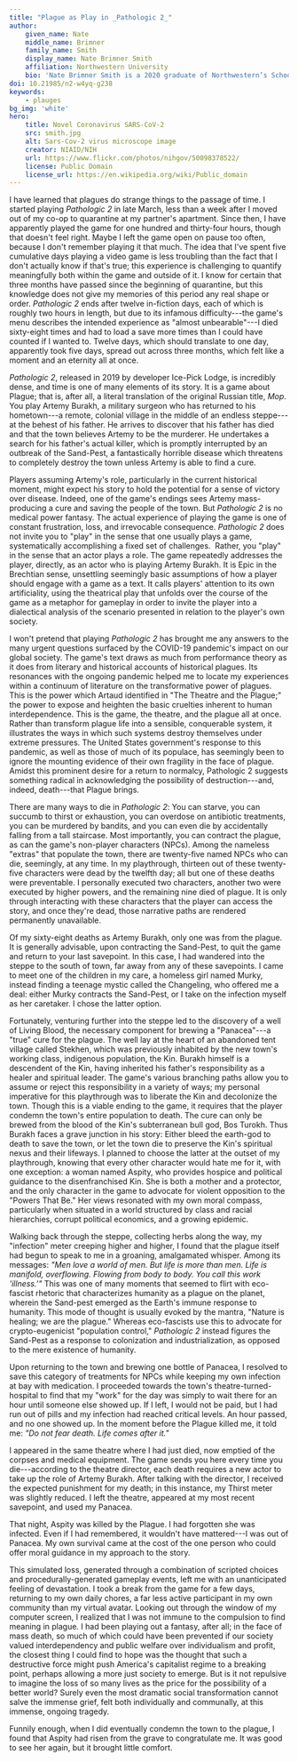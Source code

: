 ```yaml
---
title: "Plague as Play in _Pathologic 2_"
author:
    given_name: Nate
    middle_name: Brimner
    family_name: Smith
    display_name: Nate Brimner Smith
    affiliation: Northwestern University
    bio: 'Nate Brimner Smith is a 2020 graduate of Northwestern’s School of Communication, having completed a BA in Radio/TV/Film. Their multimedia stage adaptation of Ingmar Bergman’s Persona was produced in association with NU’s Dept. of Performance Studies in 2018. They have also edited several student films. '
doi: 10.21985/n2-w4yq-g238
keywords:
    - plauges
bg_img: 'white'
hero:
    title: Novel Coronavirus SARS-CoV-2
    src: smith.jpg
    alt: Sars-Cov-2 virus microscope image  
    creator: NIAID/NIH
    url: https://www.flickr.com/photos/nihgov/50098378522/
    license: Public Domain
    license_url: https://en.wikipedia.org/wiki/Public_domain
---
```


I have learned that plagues do strange things to the passage of time. I started playing *Pathologic 2* in late March, less than a week after I moved out of my co-op to quarantine at my partner's apartment. Since then, I have apparently played the game for one hundred and thirty-four hours, though that doesn't feel right. Maybe I left the game open on pause too often, because I don't remember playing it that much. The idea that I've spent five cumulative days playing a video game is less troubling than the fact that I don't actually know if that's true; this experience is challenging to quantify meaningfully both within the game and outside of it. I know for certain that three months have passed since the beginning of quarantine, but this knowledge does not give my memories of this period any real shape or order. *Pathologic 2* ends after twelve in-fiction days, each of which is roughly two hours in length, but due to its infamous difficulty---the game's menu describes the intended experience as "almost unbearable"---I died sixty-eight times and had to load a save more times than I could have counted if I wanted to. Twelve days, which should translate to one day, apparently took five days, spread out across three months, which felt like a moment and an eternity all at once.

*Pathologic 2*, released in 2019 by developer Ice-Pick Lodge, is incredibly dense, and time is one of many elements of its story. It is a game about Plague; that is, after all, a literal translation of the original Russian title, *Мор*. You play Artemy Burakh, a military surgeon who has returned to his hometown---a remote, colonial village in the middle of an endless steppe---at the behest of his father. He arrives to discover that his father has died and that the town believes Artemy to be the murderer. He undertakes a search for his father's actual killer, which is promptly interrupted by an outbreak of the Sand-Pest, a fantastically horrible disease which threatens to completely destroy the town unless Artemy is able to find a cure.

Players assuming Artemy's role, particularly in the current historical moment, might expect his story to hold the potential for a sense of victory over disease. Indeed, one of the game's endings sees Artemy mass-producing a cure and saving the people of the town. But *Pathologic 2* is no medical power fantasy. The actual experience of playing the game is one of constant frustration, loss, and irrevocable consequence. *Pathologic 2* does not invite you to "play" in the sense that one usually plays a game, systematically accomplishing a fixed set of challenges.  Rather, you "play" in the sense that an actor plays a role. The game repeatedly addresses the player, directly, as an actor who is playing Artemy Burakh. It is Epic in the Brechtian sense, unsettling seemingly basic assumptions of how a player should engage with a game as a text. It calls players' attention to its own artificiality, using the theatrical play that unfolds over the course of the game as a metaphor for gameplay in order to invite the player into a dialectical analysis of the scenario presented in relation to the player's own society.

I won't pretend that playing *Pathologic 2* has brought me any answers to the many urgent questions surfaced by the COVID-19 pandemic's impact on our global society. The game's text draws as much from performance theory as it does from literary and historical accounts of historical plagues. Its resonances with the ongoing pandemic helped me to locate my experiences within a continuum of literature on the transformative power of plagues. This is the power which Artaud identified in "The Theatre and the Plague;" the power to expose and heighten the basic cruelties inherent to human interdependence. This is the game, the theatre, and the plague all at once. Rather than transform plague life into a sensible, conquerable system, it illustrates the ways in which such systems destroy themselves under extreme pressures. The United States government's response to this pandemic, as well as those of much of its populace, has seemingly been to ignore the mounting evidence of their own fragility in the face of plague. Amidst this prominent desire for a return to normalcy, Pathologic 2 suggests something radical in acknowledging the possibility of destruction---and, indeed, death---that Plague brings.

There are many ways to die in *Pathologic 2*: You can starve, you can succumb to thirst or exhaustion, you can overdose on antibiotic treatments, you can be murdered by bandits, and you can even die by accidentally falling from a tall staircase. Most importantly, you can contract the plague, as can the game's non-player characters (NPCs). Among the nameless "extras" that populate the town, there are twenty-five named NPCs who can die, seemingly, at any time. In my playthrough, thirteen out of these twenty-five characters were dead by the twelfth day; all but one of these deaths were preventable. I personally executed two characters, another two were executed by higher powers, and the remaining nine died of plague. It is only through interacting with these characters that the player can access the story, and once they're dead, those narrative paths are rendered permanently unavailable. 

Of my sixty-eight deaths as Artemy Burakh, only one was from the plague. It is generally advisable, upon contracting the Sand-Pest, to quit the game and return to your last savepoint. In this case, I had wandered into the steppe to the south of town, far away from any of these savepoints. I came to meet one of the children in my care, a homeless girl named Murky, instead finding a teenage mystic called the Changeling, who offered me a deal: either Murky contracts the Sand-Pest, or I take on the infection myself as her caretaker. I chose the latter option. 

Fortunately, venturing further into the steppe led to the discovery of a well of Living Blood, the necessary component for brewing a "Panacea"---a "true" cure for the plague. The well lay at the heart of an abandoned tent village called Stekhen, which was previously inhabited by the new town's working class, indigenous population, the Kin. Burakh himself is a descendent of the Kin, having inherited his father's responsibility as a healer and spiritual leader. The game's various branching paths allow you to assume or reject this responsibility in a variety of ways; my personal imperative for this playthrough was to liberate the Kin and decolonize the town. Though this is a viable ending to the game, it requires that the player condemn the town's entire population to death. The cure can only be brewed from the blood of the Kin's subterranean bull god, Bos Turokh. Thus Burakh faces a grave junction in his story: Either bleed the earth-god to death to save the town, or let the town die to preserve the Kin's spiritual nexus and their lifeways. I planned to choose the latter at the outset of my playthrough, knowing that every other character would hate me for it, with one exception: a woman named Aspity, who provides hospice and political guidance to the disenfranchised Kin. She is both a mother and a protector, and the only character in the game to advocate for violent opposition to the "Powers That Be." Her views resonated with my own moral compass, particularly when situated in a world structured by class and racial hierarchies, corrupt political economics, and a growing epidemic.

Walking back through the steppe, collecting herbs along the way, my "infection" meter creeping higher and higher, I found that the plague itself had begun to speak to me in a groaning, amalgamated whisper. Among its messages: *"Men love a world of men. But life is more than men. Life is manifold, overflowing. Flowing from body to body. You call this work 'illness.'"* This was one of many moments that seemed to flirt with eco-fascist rhetoric that characterizes humanity as a plague on the planet, wherein the Sand-pest emerged as the Earth's immune response to humanity. This mode of thought is usually evoked by the mantra, "Nature is healing; we are the plague." Whereas eco-fascists use this to advocate for crypto-eugenicist "population control," *Pathologic 2* instead figures the Sand-Pest as a response to colonization and industrialization, as opposed to the mere existence of humanity.

Upon returning to the town and brewing one bottle of Panacea, I resolved to save this category of treatments for NPCs while keeping my own infection at bay with medication. I proceeded towards the town's theatre-turned-hospital to find that my "work" for the day was simply to wait there for an hour until someone else showed up. If I left, I would not be paid, but I had run out of pills and my infection had reached critical levels. An hour passed, and no one showed up. In the moment before the Plague killed me, it told me: *"Do not fear death. Life comes after it."*

I appeared in the same theatre where I had just died, now emptied of the corpses and medical equipment. The game sends you here every time you die---according to the theatre director, each death requires a new actor to take up the role of Artemy Burakh. After talking with the director, I received the expected punishment for my death; in this instance, my Thirst meter was slightly reduced. I left the theatre, appeared at my most recent savepoint, and used my Panacea. 

That night, Aspity was killed by the Plague. I had forgotten she was infected. Even if I had remembered, it wouldn't have mattered---I was out of Panacea. My own survival came at the cost of the one person who could offer moral guidance in my approach to the story.

This simulated loss, generated through a combination of scripted choices and procedurally-generated gameplay events, left me with an unanticipated feeling of devastation. I took a break from the game for a few days, returning to my own daily chores, a far less active participant in my own community than my virtual avatar. Looking out through the window of my computer screen, I realized that I was not immune to the compulsion to find meaning in plague. I had been playing out a fantasy, after all; in the face of mass death, so much of which could have been prevented if our society valued interdependency and public welfare over individualism and profit, the closest thing I could find to hope was the thought that such a destructive force might push America's capitalist regime to a breaking point, perhaps allowing a more just society to emerge. But is it not repulsive to imagine the loss of so many lives as the price for the possibility of a better world? Surely even the most dramatic social transformation cannot salve the immense grief, felt both individually and communally, at this immense, ongoing tragedy.

Funnily enough, when I did eventually condemn the town to the plague, I found that Aspity had risen from the grave to congratulate me. It was good to see her again, but it brought little comfort.